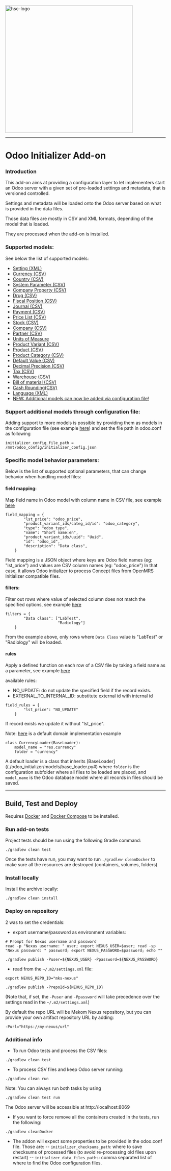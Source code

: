 <img src="readme/crudem-hsc-logo.png" alt="hsc-logo" width="400"/>

------

# Odoo Initializer Add-on

### Introduction
This add-on aims at providing a configuration layer to let implementers start an Odoo server with a given set of pre-loaded settings and metadata, that is versioned controlled.

Settings and metadata will be loaded onto the Odoo server based on what is provided in the data files.

Those data files are mostly in CSV and XML formats, depending of the model that is loaded.

They are processed when the add-on is installed.

### Supported models:

See below the list of supported models:
- [Setting (XML)](./readme/setting.md)
- [Currency (CSV)](./readme/currency.md)
- [Country (CSV)](./readme/country.md)
- [System Parameter (CSV)](./readme/system_parameter.md)
- [Company Property (CSV)](./readme/company_property.md)
- [Drug (CSV)](./readme/drug.md)
- [Fiscal Position (CSV)](./readme/fiscal_position.md)
- [Journal (CSV)](./readme/journal.md)
- [Payment (CSV)](./readme/payment_term.md)
- [Price List (CSV)](./readme/price_list.md)
- [Stock (CSV)](./readme/stock_location.md)
- [Company (CSV)](./readme/company.md)
- [Partner (CSV)](./readme/partner.md)
- [Units of Measure](./readme/uom.md)
- [Product Variant (CSV)](./readme/product_variant.md)
- [Product (CSV)](./readme/product.md)
- [Product Category (CSV)](./readme/product_category.md)
- [Default Value (CSV)](./readme/default_value.md)
- [Decimal Precision (CSV)](./readme/decimal_precision.md)
- [Tax (CSV)](./readme/tax.md)
- [Warehouse (CSV)](./readme/warehouse.md)
- [Bill of material (CSV)](./readme/bom.md)
- [Cash Rounding(CSV)](./readme/cash_rounding.md)
- [Language (XML)](./readme/language.md)
- [NEW: Additional models can now be added via configuration file!](###-support-additional-models-through-configuration-file)


### Support additional models through configuration file:

Adding support to more models is possible by providing them as models in the configuration file (see example [here](./odoo_initializer/tests/resources/config/inializer_config.json)) and set the file path in odoo.conf as following

```
initializer_config_file_path = /mnt/odoo_config/initializer_config.json
```
### Specific model behavior parameters:

Below is the list of supported optional parameters, that can change behavior when handling model files:

#### field mapping:
Map field name in Odoo model with column name in CSV file, see example [here](./odoo_initializer/models/orders_loader.py#L6-L14)

```
field_mapping = {
        "lst_price": "odoo_price",
        "product_variant_ids/categ_id/id": "odoo_category",
        "type": "odoo_type",
        "name": "Short name:en",
        "product_variant_ids/uuid": "Uuid",
        "id": "odoo_id",
        "description": "Data class",
    }
```
Field mapping is a JSON object where keys are Odoo field names (eg: "lst_price") and values are CSV column names (eg: "odoo_price")
In that case, it allows Odoo initializer to process Concept files from OpenMRS Initializer compatible files.

#### filters:
Filter out rows where value of selected column does not match the specified options, see example [here](./odoo_initializer/models/orders_loader.py#L16)
```
filters = {
        "Data class": ["LabTest",
                       "Radiology"]
    }
```
From the example above, only rows where `Data Class` value is "LabTest" or "Radiology" will be loaded.

#### rules
Apply a defined function on each row of a CSV file by taking a field name as a parameter, see example [here](./odoo_initializer/models/product_loader.py#L8-L10)

available rules:
- NO_UPDATE: do not update the specified field if the record exists.
- EXTERNAL_TO_INTERNAL_ID: substitute external id with internal id

```
field_rules = {
        "lst_price": "NO_UPDATE"
    }
```
If record exists we update it without "lst_price".

Note: [here](./odoo_initializer/models/currency_loader.py#L4) is a default domain implementation example
```
class CurrencyLoader(BaseLoader):
    model_name = "res.currency"
    folder = "currency"
```

A default loader is a class that inherits [BaseLoader]((./odoo_initializer/models/base_loader.py#) where `folder` is the configuration subfolder where all files to be loaded are placed, and `model_name` is the Odoo database model where all records in files should be saved.

----
## Build, Test and Deploy
Requires [Docker](https://docs.docker.com/install/) and [Docker Compose](https://docs.docker.com/compose/install/) to be installed.

### Run add-on tests

Project tests should be run using the following Gradle command:
```
./gradlew clean test
```

Once the tests have run, you may want to run `./gradlew cleanDocker` to make sure all the resources are destroyed (containers, volumes, folders)

### Install locally

Install the archive locally:
```
./gradlew clean install
```

### Deploy on repository

2 was to set the credentials:
- export username/password as environment variables:
```
# Prompt for Nexus username and password
read -p "Nexus username: " user; export NEXUS_USER=$user; read -sp "Nexus password: " password; export NEXUS_PASSWORD=$password; echo ""
```
```
./gradlew publish -Puser=${NEXUS_USER} -Ppassword=${NEXUS_PASSWORD}
```

- read from the `~/.m2/settings.xml` file:
```
export NEXUS_REPO_ID="mks-nexus"
```
```
./gradlew publish -PrepoId=${NEXUS_REPO_ID}
```

(Note that, if set, the `-Puser` and `-Ppassword` will take precedence over the settings read in the `~/.m2/settings.xml`)

By default the repo URL will be Mekom Nexus repository, but you can provide your own artifact repository URL by adding:
```
-Purl="https://my-nexus/url"
```

### Additional info
- To run Odoo tests and process the CSV files:
```
./gradlew clean test
```

- To process CSV files and keep Odoo server running:
```
./gradlew clean run
```

Note: You can always run both tasks by using 
```
./gradlew clean test run
```

The Odoo server will be accessible at http://localhost:8069

- If you want to force remove all the containers created in the tests, run the following:
```
./gradlew cleanDocker
```

- The addon will expect some properties to be provided in the odoo.conf file. Those are:
-- `initializer_checksums_path`: where to save checksums of processed files (to avoid re-processing old files upon restart)
-- `initializer_data_files_paths`: comma separated list of where to find the Odoo configuration files.
